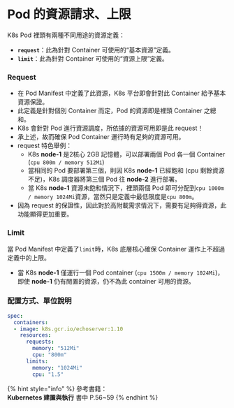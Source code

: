 # Pod 的資源請求、上限

K8s Pod 裡頭有兩種不同用途的資源定義：

* **`request`**：此為針對 Container 可使用的“基本資源”定義。
* **`limit`**：此為針對 Container 可使用的“資源上限”定義。

### Request

* 在 Pod Manifest 中定義了此資源，K8s 平台即會針對此 Container 給予基本資源保證。
* 此定義是針對個別 Container 而定，Pod 的資源即是裡頭 Container 之總和。
* K8s 會針對 Pod 進行資源調度，所依據的資源可用即是此 request！
* 承上述，故而確保 Pod Container 運行時有足夠的資源可用。
* request 特色舉例：
  * K8s **node-1** 是2核心 2GB 記憶體，可以部署兩個 Pod 各一個 Container \(`cpu 800m / memory 512Mi`\)
  * 當相同的 Pod 要部署第三個，則因 K8s **node-1** 已經飽和 \(cpu 剩餘資源不足\)，K8s 調度器將第三個 Pod 往 **node-2** 進行部署。
  * 當 K8s **node-1** 資源未飽和情況下，裡頭兩個 Pod 即可分配到`cpu 1000m / memory 1024Mi`資源，當然只是定義中最低限度是`cpu 800m`。
* 因為 request 的保證性，因此對於高附載需求情況下，需要有足夠得資源，此功能顯得更加重要。

### Limit

當 Pod Manifest 中定義了`limit`時，K8s 底層核心確保 Container 運作上不超過定義中的上限。

* 當 K8s **node-1** 僅運行一個 Pod container \(`cpu 1500m / memory 1024Mi`\)，即使 **node-1** 仍有閒置的資源，仍不為此 container 可用的資源。

### 配置方式、單位說明

```yaml
spec:
  containers:
  - image: k8s.gcr.io/echoserver:1.10
    resources:
      requests:
        memory: "512Mi"
        cpu: "800m"
      limits:
        memory: "1024Mi"
        cpu: "1.5"
```

{% hint style="info" %}
參考書籍：  
**Kubernetes 建置與執行** 書中 P.56~59
{% endhint %}

